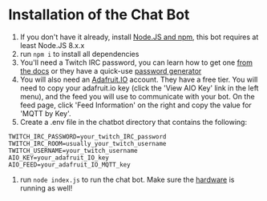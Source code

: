 # Installation of the Chat Bot

1. If you don't have it already, install [Node.JS and npm](nodejs.org), this bot requires at least Node.JS 8.x.x
1. run `npm i` to install all dependencies
1. You'll need a Twitch IRC password, you can learn how to get one [from the docs](https://dev.twitch.tv/docs/authentication/) or they have a quick-use [password generator](https://twitchapps.com/tmi/)
1. You will also need an [Adafruit.IO](https://adafruit.io) account. They have a free tier. You will need to copy your adafruit.io key (click the 'View AIO Key' link in the left menu), and the feed you will use to communicate with your bot. On the feed page, click 'Feed Information' on the right and copy the value for 'MQTT by Key'.
1. Create a .env file in the chatbot directory that contains the following:

```
TWITCH_IRC_PASSWORD=your_twitch_IRC_password 
TWITCH_IRC_ROOM=usually_your_twitch_username
TWITCH_USERNAME=your_twitch_username
AIO_KEY=your_adafruit_IO_key
AIO_FEED=your_adafruit_IO_MQTT_key
```

1. run `node index.js` to run the chat bot. Make sure the [hardware](../botbot/README.md) is running as well!
